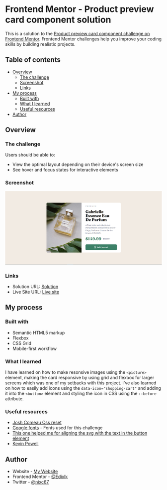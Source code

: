 # Frontend Mentor - Product preview card component solution

This is a solution to the [Product preview card component challenge on Frontend Mentor](https://www.frontendmentor.io/challenges/product-preview-card-component-GO7UmttRfa). Frontend Mentor challenges help you improve your coding skills by building realistic projects.

## Table of contents

- [Overview](#overview)
  - [The challenge](#the-challenge)
  - [Screenshot](#screenshot)
  - [Links](#links)
- [My process](#my-process)
  - [Built with](#built-with)
  - [What I learned](#what-i-learned)
  - [Useful resources](#useful-resources)
- [Author](#author)

## Overview

### The challenge

Users should be able to:

- View the optimal layout depending on their device's screen size
- See hover and focus states for interactive elements

### Screenshot

![Screenshot](./images/usr_screenshot.png)



### Links

- Solution URL: [Solution](https://your-solution-url.com)
- Live Site URL: [Live site](https://product-preview-card-component-liard-six.vercel.app/)

## My process

### Built with

- Semantic HTML5 markup
- Flexbox
- CSS Grid
- Mobile-first workflow

### What I learned

I have learned on how to make resonsive images using the `<picture>` element, making the card responsive by using grid and flexbox for larger screens which was one of my setbacks with this project. I've also learned on how to easily add icons using the `data-icon="shopping-cart"` and adding it into  the `<button>` element and styling the icon in CSS using the `::before` attribute. 

### Useful resources

- [Josh Comeau Css reset](https://www.joshwcomeau.com/css/custom-css-reset/)
- [Google fonts](https://fonts.google.com) - Fonts used for this challenge
- [This one helped me for aligning the svg with the text in the button element](https://codepen.io/TheDutchCoder/pen/gOojqK?editors=1100)
- [Kevin Powell](https://www.youtube.com/watch?v=B2WL6KkqhLQ)

## Author

- Website - [My Website](https://personal-porfolio-website-coral.vercel.app/index.html)
- Frontend Mentor - [@Edixlk](https://www.frontendmentor.io/profile/Edixlk)
- Twitter - [@nixc67](https://x.com/nixc67)
